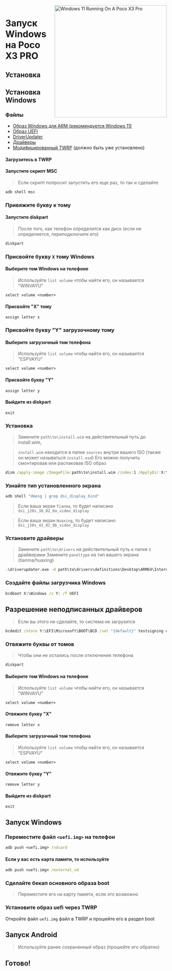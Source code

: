 <img align="right" src="https://github.com/woa-vayu/src_vayu_windows/blob/main/2Poco X3 Pro Windows.png" width="350" alt="Windows 11 Running On A Poco X3 Pro">


# Запуск Windows на Poco X3 PRO

## Установка

## Установка Windows

### Файлы

- [Образ Windows для ARM (рекомендуется Windows 11)](https://uupdump.net/)
- [Образ UEFI](https://github.com/woa-vayu/edk2-msm/releases/latest)
- [DriverUpdater](https://github.com/WOA-Project/DriverUpdater/releases/latest)
- [Драйверы](https://github.com/woa-vayu/Vayu-Drivers/releases/latest)
- [Модифицированный TWRP](../../../releases/Recoveries) (должно быть уже установлено)

#### Загрузитесь в TWRP

#### Запустите скрипт MSC

> Если скрипт попросит запустить его еще раз, то так и сделайте

```cmd
adb shell msc
```

  

### Привяжите букву к тому
  

#### Запустите diskpart

> После того, как телефон определится как диск
> (если не определяется, переподключите его)

```cmd
diskpart
```


### Присвойте букву `X` тому Windows

#### Выберите том Windows на телефоне
> Используйте `list volume` чтобы найти его, он называется "WINVAYU"

```diskpart
select volume <number>
```

#### Присвойте "X" тому
```diskpart
assign letter x
```

### Присвойте букву "Y" загрузочному тому

#### Выберите загрузочный том телефона
> Используйте `list volume` чтобы найти его, он называется "ESPVAYU"

```diskpart
select volume <number>
```

#### Присвойте букву "Y"

```diskpart
assign letter y
```

#### Выйдите из diskpart
```diskpart
exit
```

  
  

### Установка

> Замените `path\to\install.wim` на действительный путь до install.wim,

> `install.wim` находится в папке `sources` внутри вашего ISO
> (также он может называться `install.esd`)
> Его можно получить смонтировав или распаковав ISO образ

```cmd
dism /apply-image /ImageFile:path\to\install.wim /index:1 /ApplyDir:X:\
```

### Узнайте тип установленного экрана

```cmd
adb shell "dmesg | grep dsi_display_bind"
```
> Если ваша экран `Tianma`, то будет написано `dsi_j20s_36_02_0a_video_display`

> Если ваша экран `Huaxing`, то будет написано `dsi_j20s_42_02_0b_video_display`

### Установите драйверы

> Замените `path\to\drivers` на действительный путь к папке с драйверами
> Замените `paneltype` на тип вашего экрана (tianma/huaxing)

```cmd
.\driverupdater.exe -d path\to\drivers\definitions\Desktop\ARM64\Internal\vayu_paneltype.txt -r path\to\drivers -p X:
```

  

### Создайте файлы загрузчика Windows

```cmd
bcdboot X:\Windows /s Y: /f UEFI
```

  
  

## Разрешение неподписанных драйверов

> Если вы этого не сделайте, то система не загрузится

```cmd
bcdedit /store Y:\EFI\Microsoft\BOOT\BCD /set "{default}" testsigning on
```

### Отвяжите буквы от томов
  
> Чтобы они не остались после отключения телефона

```cmd
diskpart
```


#### Выберите том Windows на телефоне
> Используйте `list volume` чтобы найти его, он называется "WINVAYU"

```diskpart
select volume <number>
```

#### Отвяжите букву "X"
```diskpart
remove letter x
```

#### Выберите загрузочный том телефона
> Используйте `list volume` чтобы найти его, он называется "ESPVAYU"

```diskpart
select volume <number>
```

#### Отвяжите букву "Y"
```diskpart
remove letter y
```

#### Выйдите из diskpart
```diskpart
exit
```

## Запуск Windows

### Переместите файл `<uefi.img>` на телефон

```cmd
adb push <uefi.img> /sdcard
```

#### Если у вас есть карта памяти, то используйте

```cmd
adb push <uefi.img> /external_sd
```


### Сделайте бекап основного образа boot

> Переместите его на карту памяти, если это возможно


### Установите образ uefi через TWRP
Откройте файл `uefi.img` файл в TWRP и прошейте его в раздел boot

## Запуск Android
> Используйте ранее сохраненный образ (прошейте его обратно)

## Готово!
